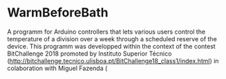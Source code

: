 # WarmBeforeBath
A programm for Arduino controllers that lets various users control the temperature of a 
division over a week through a scheduled reserve of the device.
This programm was developped within the context of the contest BitChallenge 2018 
promoted by Instituto Superior Técnico 
(http://bitchallenge.tecnico.ulisboa.pt/BitChallenge18_class1/index.html) in 
colaboration with Miguel Fazenda (
